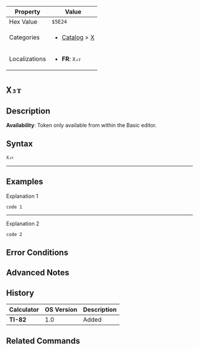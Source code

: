 | Property      | Value |
|---------------|-------|
| Hex Value     | `$5E24`|
| Categories    | <ul><li>[Catalog](<../categories/Catalog.md>) > [X](<../categories/Catalog.md#X>)</li></ul> |
| Localizations | <ul><li><b>FR</b>: `X₃ᴛ`</li></ul> |

# `X₃ᴛ`

## Description



<b>Availability</b>: Token only available from within the Basic editor.

## Syntax
`X₃ᴛ`

<hr>

## Examples

Explanation 1
```ti-basic
code 1
```
---
Explanation 2
```ti-basic
code 2
```

## Error Conditions


## Advanced Notes


## History
| Calculator | OS Version | Description |
|------------|------------|-------------|
| <b>TI-82</b> | 1.0 | Added

## Related Commands

    